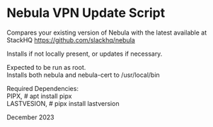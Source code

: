 # Nebula VPN Update Script

Compares your existing version of Nebula with the latest available at StackHQ https://github.com/slackhq/nebula

Installs if not locally present, or updates if necessary.

Expected to be run as root.\
Installs both nebula and nebula-cert to /usr/local/bin

Required Dependencies:\
PIPX, # apt install pipx\
LASTVESION, # pipx install lastversion

December 2023

